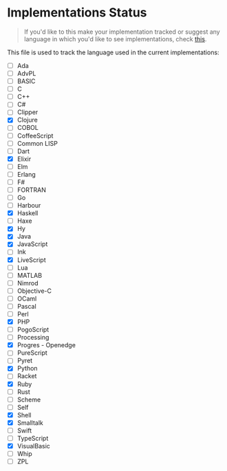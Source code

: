 # Implementations Status

> If you'd like to this make your implementation tracked or suggest
any language in which you'd like to see implementations, check [this](CONTRIBUTING.md).

This file is used to track the language used in the current implementations:

- [ ] Ada
- [ ] AdvPL
- [ ] BASIC
- [ ] C
- [ ] C++
- [ ] C#
- [ ] Clipper
- [x] Clojure
- [ ] COBOL
- [ ] CoffeeScript
- [ ] Common LISP
- [ ] Dart
- [x] Elixir
- [ ] Elm
- [ ] Erlang
- [ ] F#
- [ ] FORTRAN
- [ ] Go
- [ ] Harbour
- [x] Haskell
- [ ] Haxe
- [x] Hy
- [x] Java
- [x] JavaScript
- [ ] Ink
- [x] LiveScript
- [ ] Lua
- [ ] MATLAB
- [ ] Nimrod
- [ ] Objective-C
- [ ] OCaml
- [ ] Pascal
- [ ] Perl
- [x] PHP
- [ ] PogoScript
- [ ] Processing
- [X] Progres - Openedge
- [ ] PureScript
- [ ] Pyret
- [x] Python
- [ ] Racket
- [x] Ruby
- [ ] Rust
- [ ] Scheme
- [ ] Self
- [x] Shell
- [x] Smalltalk
- [ ] Swift
- [ ] TypeScript
- [x] VisualBasic
- [ ] Whip
- [ ] ZPL
